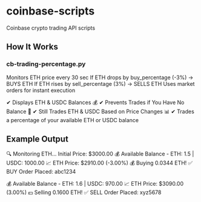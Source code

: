 # coinbase-scripts
Coinbase crypto trading API scripts

## How It Works

### cb-trading-percentage.py
Monitors ETH price every 30 sec
If ETH drops by buy_percentage (-3%) → BUYS ETH
If ETH rises by sell_percentage (3%) → SELLS ETH
Uses market orders for instant execution

✔ Displays ETH & USDC Balances 💰
✔ Prevents Trades if You Have No Balance 🚫
✔ Still Trades ETH & USDC Based on Price Changes 📊
✔ Trades a percentage of your available ETH or USDC balance

## Example Output
🔍 Monitoring ETH... Initial Price: $3000.00
💰 Available Balance - ETH: 1.5 | USDC: 1000.00
📈 ETH Price: $2910.00 (-3.00%)
💰 Buying 0.0344 ETH!
✅ BUY Order Placed: abc1234

💰 Available Balance - ETH: 1.6 | USDC: 970.00
📈 ETH Price: $3090.00 (3.00%)
💵 Selling 0.1600 ETH!
✅ SELL Order Placed: xyz5678
